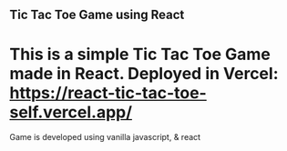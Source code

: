 ## Tic Tac Toe Game using React

# This is a simple Tic Tac Toe Game made in React. Deployed in Vercel: https://react-tic-tac-toe-self.vercel.app/

Game is developed using vanilla javascript, &  react
